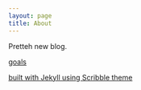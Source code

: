 ```yaml
---
layout: page
title: About
---
```


Pretteh new blog.

<a href="/goals">goals</a>


<a href="http://github.com/muan/scribble" class="muted">built with Jekyll using Scribble theme</a>
